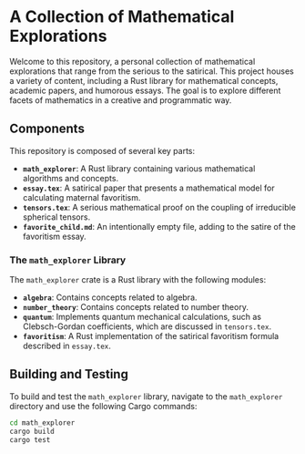 # A Collection of Mathematical Explorations

Welcome to this repository, a personal collection of mathematical explorations that range from the serious to the satirical. This project houses a variety of content, including a Rust library for mathematical concepts, academic papers, and humorous essays. The goal is to explore different facets of mathematics in a creative and programmatic way.

## Components

This repository is composed of several key parts:

- **`math_explorer`**: A Rust library containing various mathematical algorithms and concepts.
- **`essay.tex`**: A satirical paper that presents a mathematical model for calculating maternal favoritism.
- **`tensors.tex`**: A serious mathematical proof on the coupling of irreducible spherical tensors.
- **`favorite_child.md`**: An intentionally empty file, adding to the satire of the favoritism essay.

### The `math_explorer` Library

The `math_explorer` crate is a Rust library with the following modules:

- **`algebra`**: Contains concepts related to algebra.
- **`number_theory`**: Contains concepts related to number theory.
- **`quantum`**: Implements quantum mechanical calculations, such as Clebsch-Gordan coefficients, which are discussed in `tensors.tex`.
- **`favoritism`**: A Rust implementation of the satirical favoritism formula described in `essay.tex`.

## Building and Testing

To build and test the `math_explorer` library, navigate to the `math_explorer` directory and use the following Cargo commands:

```bash
cd math_explorer
cargo build
cargo test
```
